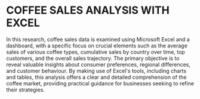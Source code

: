 
# COFFEE SALES ANALYSIS WITH EXCEL


In this research, coffee sales data is examined using Microsoft Excel and a dashboard, with a specific focus on crucial elements such as the average sales of various coffee types, cumulative sales by country over time, top customers, and the overall sales trajectory. The primary objective is to reveal valuable insights about consumer preferences, regional differences, and customer behaviour. By making use of Excel's tools, including charts and tables, this analysis offers a clear and detailed comprehension of the coffee market, providing practical guidance for businesses seeking to refine their strategies.



